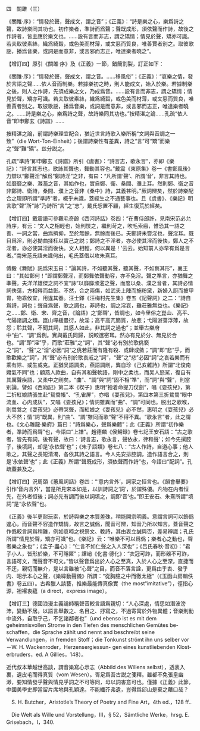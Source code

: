 四　關雎（三）

《關雎·序》：“情發於聲，聲成文，謂之音”；《正義》：“詩是樂之心，樂爲詩之聲，故詩樂同其功也。初作樂者，準詩而爲聲；聲既成形，須依聲而作詩，故後之作詩者，皆主應於樂文也。……設有言而非志，謂之矯情；情見於聲，矯亦可識。若夫取彼素絲，織爲綺縠，或色美而材薄，或文惡而質良，唯善賈者别之。取彼歌謡，播爲音樂，或詞是而意非，或言邪而志正，唯達樂者曉之”。

【增訂四】原引《關雎·序》及《正義》一節，錯簡割裂，訂正如下：

《關雎·序》：“情發於聲，聲成文，謂之音。……移風俗”；《正義》：“哀樂之情，發於言語之聲……依人音而制樂。若據樂初之時，則人能成文，始入於樂。若據制樂之後，則人之作詩，先須成樂之文，乃成爲音。……設有言而非志，謂之矯情；情見於聲，矯亦可識。若夫取彼素絲，織爲綺縠，或色美而材薄，或文惡而質良，唯善賈者别之。取彼歌謡，播爲音樂，或詞是而意非，或言邪而志正，唯達樂者曉之。……詩是樂之心，樂爲詩之聲，故詩樂同其功也。”按精湛之論……孔疏“依人音”即申鄭玄《詩譜》……

按精湛之論，前謂詩樂理宜配合，猶近世言詩歌入樂所稱“文詞與音調之一致”（die Wort-Ton-Einheit）；後謂詩樂性有差異，詩之“言”可“矯”而樂之“聲”難“矯”。兹分説之。

孔疏“準詩”即申鄭玄《詩譜》所引《虞書》：“詩言志，歌永言”，亦即《樂記》：“詩言其志也，歌詠其聲也，舞動其容也。”戴震《東原集》卷一《書鄭風後》力辯以“鄭聲淫”解爲“鄭詩淫”之非，有曰：“凡所謂‘聲’、所謂‘音’，非言其詩也。如靡靡之樂、滌濫之音，其始作也，實自鄭、衛、桑間、濮上耳。然則鄭、衛之音非鄭詩、衛詩，桑間、濮上之音非《桑中》詩，其義甚明。”厥詞辨矣，然於詩樂配合之理即所謂“準詩”者，概乎未識，蓋經生之不通藝事也。且《虞書》、《樂記》明言歌“聲”所“詠”乃詩所“言”之“志”，戴氏恝置不顧，經生復荒於經矣。

【增訂四】戴震語可參觀毛奇齡《西河詩話》卷四：“在曹侍郎許，見南宋范必允詩序，有云：‘文人之相輕也，始則忮之，繼則苛之，吹毛索瘢，惟恐其一語之善、一詞之當，曲爲擠抑，至於無餘，無餘而後已。夫鄭詩未嘗淫也，聲淫耳。既目爲淫，則必拗曲揉枉以實己之説；鄭詩之不淫者，亦必使其淫而後快，鄭人之不淫者，亦必使其淫而後快。文人相輕，何以異是！’云云。始知前人亦早有爲是言者。”南宋范氏語未識何出，毛氏蓋借以攻朱熹耳。

傅毅《舞賦》託爲宋玉曰：“論其詩，不如聽其聲，聽其聲，不如察其形”，襄王曰：“其如鄭何！”即謂鄭聲淫，而鄭舞依聲動容，亦不免淫。聲之準言，亦猶舞之準聲。夫洋洋雄傑之詞不宜“詠”以靡靡滌濫之聲，而度以桑、濮之音者，其詩必情詞佚蕩，方相得而益彰。不然，合之兩傷，如武夫上陣而施粉黛，新婦入厨而披甲胄，物乖攸宜，用違其器。汪士鐸《汪梅村先生集》卷五《記聲詞》之二：“詩自爲詩，詞也；聲自爲聲，歌之調也，非詩也，調之淫哀，雖莊雅無益也。《樂記》之……鄭、衛、宋、齊之音，《論語》之‘鄭聲’，皆調也，如今里俗之崑山、高平、弋陽諸調之類。崑山嘽緩曼衍，故淫；高平高亢簡質，故悲；弋陽游蕩浮薄，故怨；聆其聲，不聞其詞，其感人如此，非其詞之過也”；並舉古樂府中“曲”、“調”爲例。實與戴氏同歸，説較邃密耳。然亦有見於分、無見於合也。“調”即“淫”乎，而歌“莊雅”之“詞”，其“聲”必有别於歌佻褻之“詞”，“聲”之“淫”必因“詞”之佻若莊而有隆有殺、或肆或斂；“調”即“悲”乎，而歌歡樂之“詞”，其“聲”必有别於歌哀戚之“詞”，“聲”之“悲”必因“詞”之哀若樂而有乘有除、或生或克。正猶吴語調柔，燕語調剛，龔自珍《己亥雜詩》所謂“北俊南孊氣不同”也；顧燕人款曲，自有其和聲軟語，剛中之柔也，而吴人怒駡，復自有其厲聲疾語，又柔中之剛矣。“曲”、“調”與“詞”固不相“準”，而“詞”與“聲”，則當别論。譬如《西廂記》第二本《楔子》惠明“捨着命提刀仗劍”，唱《耍孩兒》，第二折紅娘請張生赴“鴛鴦帳”、“孔雀屏”，亦唱《耍孩兒》，第四本第三折鶯鶯“眼中流血、心内成灰”，又唱《耍孩兒》；情詞雖異而“曲”、“調”可同也。脱出之歌喉，則鶯鶯之《耍孩兒》必帶哭聲，而紅娘之《耍孩兒》必不然，惠明之《耍孩兒》必大不然；情“詞”既異，則“曲”、“調”雖同而歌“聲”不得不異。“歌永言”者，此之謂也。《文心雕龍·樂府》篇曰：“詩爲樂心，聲爲樂體”；此《正義》所謂“初作樂者，準詩而爲聲”也，今語曰“上譜”。趙德麟《侯鯖録》卷七記王安石語：“古之歌者，皆先有詞，後有聲，故曰：‘詩言志，歌永言，聲依永，律和聲’；如今先撰腔子，後填詞，却是‘永依聲’也”；《朱子語類》卷七八：“古人作詩，自道心事；他人歌之，其聲之長短清濁，各依其詩之語言。今人先安排腔調，造作語言合之，則是‘永依聲’也”；此《正義》所謂“聲既成形，須依聲而作詩”也，今語曰“配詞”。孔疏蓋兼及之。

【增訂四】況周頤《蕙風詞話》卷四：“‘意内言外’，詞家之恒言也。《韻會舉要》引作‘音内言外’，當是所見宋本如是，以訓詩詞之‘詞’，於誼殊優。凡物在内者恒先，在外者恒後；詞必先有調而後以詞填之，調即‘音’也。”即王安石、朱熹所謂“填詞”是“永依聲”也。

《正義》後半更耐玩索，於詩與樂之本質差殊，稍能開宗明義。意謂言詞可以飾僞違心，而音聲不容造作矯情，故言之誠僞，聞音可辨，知音乃所以知言。蓋音聲之作僞較言詞爲稍難，例如哀啼之視祭文、輓詩，其由衷立誠與否，差易辨識；孔氏所謂“情見於聲，矯亦可識”也。《樂記》云：“唯樂不可以爲僞；樂者心之動也，聲者樂之象也”；《孟子·盡心》：“仁言不如仁聲之入人深也”；《吕氏春秋·音初》：“君子小人，皆形於樂，不可隱匿”；譚峭《化書·德化》：“衣冠可詐，而形器不可詐，言語可文，而聲音不可文。”皆以聲音爲出於人心之至真，入於人心之至深，直捷而不迂，親切而無介，是以言雖被“心聲”之目，而音不落言詮，更爲由乎衷、發乎内、昭示本心之聲，《樂緯動聲儀》所謂：“從胸臆之中而徹太極”（《玉函山房輯佚書》卷五四）。古希臘人談藝，推樂最能傳真像實（the most“imitative”），徑指心源，袒襮衷藴（a direct，express image）。

【增訂三】德國浪漫主義論師稱聲音較言語爲親切：“人心深處，情思如潛波滂沛，變動不居。以語言舉數之、名目之、抒寫之，不過寄寓於外物異體；音樂則動中流外，自取乎己，不乞諸鄰者也”（und ebenso ist es mit dem geheimnisvollen Strome in den Tiefen des menschlichen Gemütes be-
schaffen，die Sprache zählt und nennt and beschreibt seine Verwandlungen，in fremden Stoff；die Tonkunst strömt ihn uns selber vor－W. H. Wackenroder，Herzensergiessun-
gen eines kunstliebenden Klost-erbruders，ed. A Gillies，148）。

近代叔本華越世高談，謂音樂寫心示志（Abbild des Willens selbst），透表入裏，遺皮毛而得真質（vom Wesen）。胥足爲吾古説之箋釋。雖都不免張皇幽渺，要知情發乎聲與情見乎詞之不可等同，毋以詞害意可也。僅據《正義》此節，中國美學史即當留片席地與孔穎達。不能纖芥弗遺，豈得爲邱山是棄之藉口哉？



















　S. H. Butcher，Aristotle’s Theory of Poetry and Fine Art，4th ed.，128 ff..

　Die Welt als Wille und Vorstellung，III，§ 52，Sämtliche Werke，hrsg. E. Grisebach，I，340.
